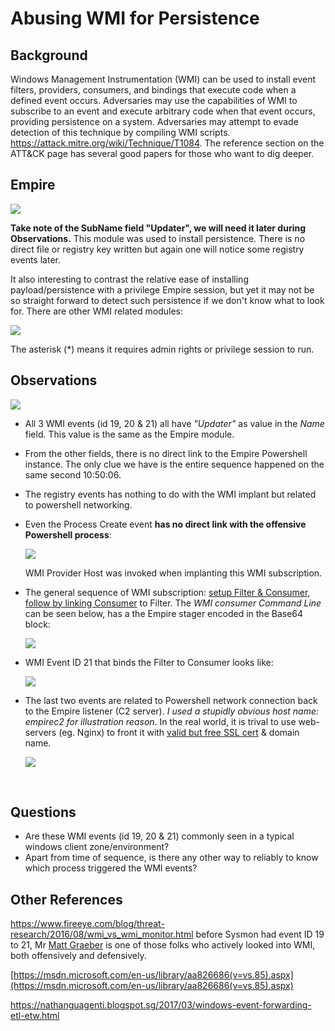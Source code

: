 # Abusing WMI for Persistence

## Background

Windows Management Instrumentation (WMI) can be used to install event filters, providers, consumers, and bindings that execute code when a defined event occurs. Adversaries may use the capabilities of WMI to subscribe to an event and execute arbitrary code when that event occurs, providing persistence on a system. Adversaries may attempt to evade detection of this technique by compiling WMI scripts. https://attack.mitre.org/wiki/Technique/T1084. The reference section on the ATT&CK page has several good papers for those who want to dig deeper. 

## Empire

![](img/empire.png)

**Take note of the SubName field "Updater", we will need it later during Observations.** This module was used to install persistence. There is no direct file or registry key written but again one will notice some registry events later. 

It also interesting to contrast the relative ease of installing payload/persistence with a privilege Empire session, but yet it may not be so straight forward to detect such persistence if we don't know what to look for. There are other WMI related modules:

![](img/wmimodules.png)

The asterisk (*) means it requires admin rights or privilege session to run. 

## Observations

![](img/wmievents.png)

* All 3 WMI events (id 19, 20 & 21) all have *"Updater"* as value in the *Name* field. This value is the same as the Empire module. 

* From the other fields, there is no direct link to the Empire Powershell instance. The only clue we have is the entire sequence happened on the same second 10:50:06. 

* The registry events has nothing to do with the WMI implant but related to powershell networking.

* Even the Process Create event **has no direct link with the offensive Powershell process**:

  ![](img/processcreate.png)

  WMI Provider Host was invoked when implanting this WMI subscription. 

* The general sequence of WMI subscription: [setup Filter & Consumer, follow by linking Consumer](https://learn-powershell.net/2013/08/14/powershell-and-events-permanent-wmi-event-subscriptions/) to Filter. The *WMI consumer Command Line* can be seen below, has a the Empire stager encoded in the Base64 block:

  ![](img/consumer.png)

* WMI Event ID 21 that binds the Filter to Consumer looks like:

  ![](img/wmibind.png)

* The last two events are related to Powershell network connection back to the Empire listener (C2 server). *I used a stupidly obvious host name: empirec2 for illustration reason*. In the real world, it is trival to use web-servers (eg. Nginx) to front it with [valid but free SSL cert](https://letsencrypt.org) & domain name. 

  ![](img/empirec2.png)

  ​

## Questions

* Are these WMI events (id 19, 20 & 21) commonly seen in a typical windows client zone/environment?
* Apart from time of sequence, is there any other way to reliably to know which process triggered the WMI events? 

## Other References

https://www.fireeye.com/blog/threat-research/2016/08/wmi_vs_wmi_monitor.html before Sysmon had event ID 19 to 21, Mr [Matt Graeber](https://twitter.com/mattifestation?ref_src=twsrc%5Egoogle%7Ctwcamp%5Eserp%7Ctwgr%5Eauthor) is one of those folks who actively looked into WMI, both offensively and defensively.

[https://msdn.microsoft.com/en-us/library/aa826686(v=vs.85).aspx](https://msdn.microsoft.com/en-us/library/aa826686(v=vs.85).aspx)

https://nathanguagenti.blogspot.sg/2017/03/windows-event-forwarding-etl-etw.html

